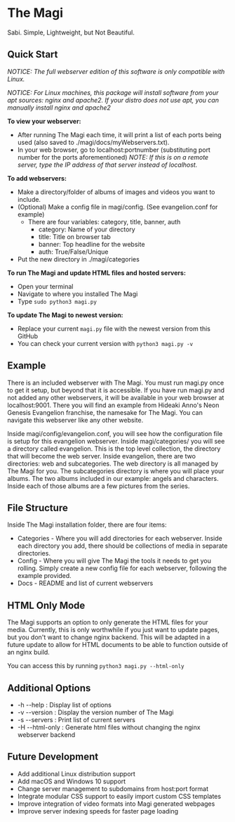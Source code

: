 **The Magi**
=========================================
Sabi. Simple, Lightweight, but Not Beautiful.


Quick Start
-------------------

_NOTICE: The full webserver edition of this software is only compatible with Linux._

_NOTICE: For Linux machines, this package will install software from your apt sources: nginx and apache2. If your distro does not use apt, you can manually install nginx and apache2_

**To view your webserver:**
* After running The Magi each time, it will print a list of each ports being
          used (also saved to ./magi/docs/myWebservers.txt).
* In your web browser, go to localhost:portnumber (substituting port number
          for the ports aforementioned) _NOTE: If this is on a remote server, type
          the IP address of that server instead of localhost._

**To add webservers:**
* Make a directory/folder of albums of images and videos you want to include.
* (Optional) Make a config file in magi/config. (See evangelion.conf for example)
  * There are four variables: category, title, banner, auth
    * category: Name of your directory
    * title: Title on browser tab
    * banner: Top headline for the website
    * auth: True/False/Unique
* Put the new directory in ./magi/categories

**To run The Magi and update HTML files and hosted servers:**
* Open your terminal
* Navigate to where you installed The Magi
* Type `sudo python3 magi.py`

**To update The Magi to newest version:**
* Replace your current `magi.py` file with the newest version from this GitHub
* You can check your current version with `python3 magi.py -v`

Example
-------------

There is an included webserver with The Magi.  You must run magi.py once to get it setup,
but beyond that it is accessible. If you have run magi.py and not added any other webservers,
it will be available in your web browser at localhost:9001.  There you will find an example
from Hideaki Anno's Neon Genesis Evangelion franchise, the namesake for The Magi.  You can
navigate this webserver like any other website.

Inside magi/config/evangelion.conf, you will see how the configuration file is setup for this
evangelion webserver.  Inside magi/categories/ you will see a directory called evangelion.
This is the top level collection, the directory that will become the web server.  Inside
evangelion, there are two directories: web and subcategories. The web directory is all managed
by The Magi for you. The subcategories directory is where you will place your albums. The two
albums included in our example: angels and characters.  Inside each of those albums are
a few pictures from the series.

File Structure
--------------------

Inside The Magi installation folder, there are four items:

* Categories - Where you will add directories for each webserver. Inside each directory you add,
                there should be collections of media in separate directories.
* Config - Where you will give The Magi the tools it needs to get you rolling. Simply create a new
            config file for each webserver, following the example provided.
* Docs - README and list of current webservers

HTML Only Mode
------------------

The Magi supports an option to only generate the HTML files for your media.  Currently, this is only
worthwhile if you just want to update pages, but you don't want to change nginx backend. This will be
adapted in a future update to allow for HTML documents to be able to function outside of an nginx build.

You can access this by running `python3 magi.py --html-only`

Additional Options
-------------------
* -h --help      : Display list of options
* -v --version   : Display the version number of The Magi
* -s --servers   : Print list of current servers
* -H --html-only : Generate html files without changing the nginx webserver backend

Future Development
-----------------------

* Add additional Linux distribution support
* Add macOS and Windows 10 support
* Change server management to subdomains from host:port format
* Integrate modular CSS support to easily import custom CSS templates
* Improve integration of video formats into Magi generated webpages
* Improve server indexing speeds for faster page loading
